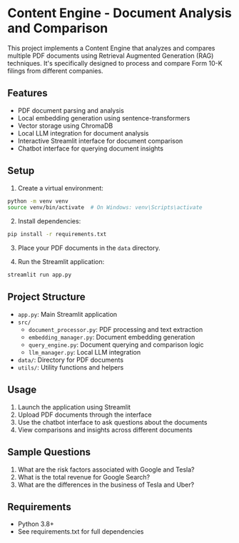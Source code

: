 # Content Engine - Document Analysis and Comparison

This project implements a Content Engine that analyzes and compares multiple PDF documents using Retrieval Augmented Generation (RAG) techniques. It's specifically designed to process and compare Form 10-K filings from different companies.

## Features

- PDF document parsing and analysis
- Local embedding generation using sentence-transformers
- Vector storage using ChromaDB
- Local LLM integration for document analysis
- Interactive Streamlit interface for document comparison
- Chatbot interface for querying document insights

## Setup

1. Create a virtual environment:
```bash
python -m venv venv
source venv/bin/activate  # On Windows: venv\Scripts\activate
```

2. Install dependencies:
```bash
pip install -r requirements.txt
```

3. Place your PDF documents in the `data` directory.

4. Run the Streamlit application:
```bash
streamlit run app.py
```

## Project Structure

- `app.py`: Main Streamlit application
- `src/`
  - `document_processor.py`: PDF processing and text extraction
  - `embedding_manager.py`: Document embedding generation
  - `query_engine.py`: Document querying and comparison logic
  - `llm_manager.py`: Local LLM integration
- `data/`: Directory for PDF documents
- `utils/`: Utility functions and helpers

## Usage

1. Launch the application using Streamlit
2. Upload PDF documents through the interface
3. Use the chatbot interface to ask questions about the documents
4. View comparisons and insights across different documents

## Sample Questions

1. What are the risk factors associated with Google and Tesla?
2. What is the total revenue for Google Search?
3. What are the differences in the business of Tesla and Uber?

## Requirements

- Python 3.8+
- See requirements.txt for full dependencies
